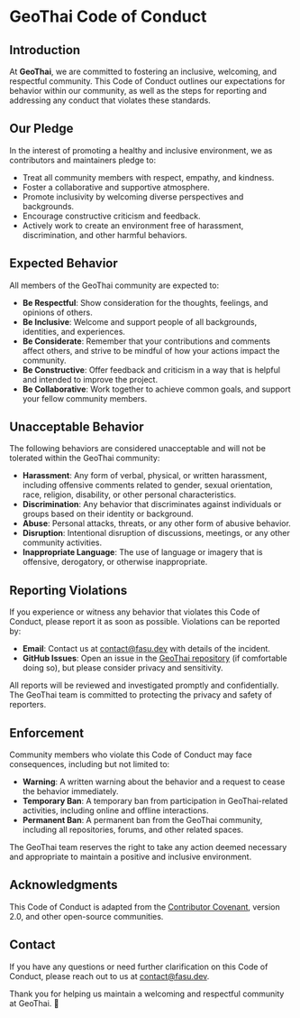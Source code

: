 # GeoThai Code of Conduct

## Introduction

At **GeoThai**, we are committed to fostering an inclusive, welcoming, and respectful community. This Code of Conduct outlines our expectations for behavior within our community, as well as the steps for reporting and addressing any conduct that violates these standards.

## Our Pledge

In the interest of promoting a healthy and inclusive environment, we as contributors and maintainers pledge to:

-   Treat all community members with respect, empathy, and kindness.
-   Foster a collaborative and supportive atmosphere.
-   Promote inclusivity by welcoming diverse perspectives and backgrounds.
-   Encourage constructive criticism and feedback.
-   Actively work to create an environment free of harassment, discrimination, and other harmful behaviors.

## Expected Behavior

All members of the GeoThai community are expected to:

-   **Be Respectful**: Show consideration for the thoughts, feelings, and opinions of others.
-   **Be Inclusive**: Welcome and support people of all backgrounds, identities, and experiences.
-   **Be Considerate**: Remember that your contributions and comments affect others, and strive to be mindful of how your actions impact the community.
-   **Be Constructive**: Offer feedback and criticism in a way that is helpful and intended to improve the project.
-   **Be Collaborative**: Work together to achieve common goals, and support your fellow community members.

## Unacceptable Behavior

The following behaviors are considered unacceptable and will not be tolerated within the GeoThai community:

-   **Harassment**: Any form of verbal, physical, or written harassment, including offensive comments related to gender, sexual orientation, race, religion, disability, or other personal characteristics.
-   **Discrimination**: Any behavior that discriminates against individuals or groups based on their identity or background.
-   **Abuse**: Personal attacks, threats, or any other form of abusive behavior.
-   **Disruption**: Intentional disruption of discussions, meetings, or any other community activities.
-   **Inappropriate Language**: The use of language or imagery that is offensive, derogatory, or otherwise inappropriate.

## Reporting Violations

If you experience or witness any behavior that violates this Code of Conduct, please report it as soon as possible. Violations can be reported by:

-   **Email**: Contact us at [contact@fasu.dev](mailto:contact@fasu.dev) with details of the incident.
-   **GitHub Issues**: Open an issue in the [GeoThai repository](https://github.com/GeoThai/website/issues) (if comfortable doing so), but please consider privacy and sensitivity.

All reports will be reviewed and investigated promptly and confidentially. The GeoThai team is committed to protecting the privacy and safety of reporters.

## Enforcement

Community members who violate this Code of Conduct may face consequences, including but not limited to:

-   **Warning**: A written warning about the behavior and a request to cease the behavior immediately.
-   **Temporary Ban**: A temporary ban from participation in GeoThai-related activities, including online and offline interactions.
-   **Permanent Ban**: A permanent ban from the GeoThai community, including all repositories, forums, and other related spaces.

The GeoThai team reserves the right to take any action deemed necessary and appropriate to maintain a positive and inclusive environment.

## Acknowledgments

This Code of Conduct is adapted from the [Contributor Covenant](https://www.contributor-covenant.org/version/2/0/code_of_conduct/), version 2.0, and other open-source communities.

## Contact

If you have any questions or need further clarification on this Code of Conduct, please reach out to us at [contact@fasu.dev](mailto:contact@fasu.dev).

Thank you for helping us maintain a welcoming and respectful community at GeoThai. 🌟
